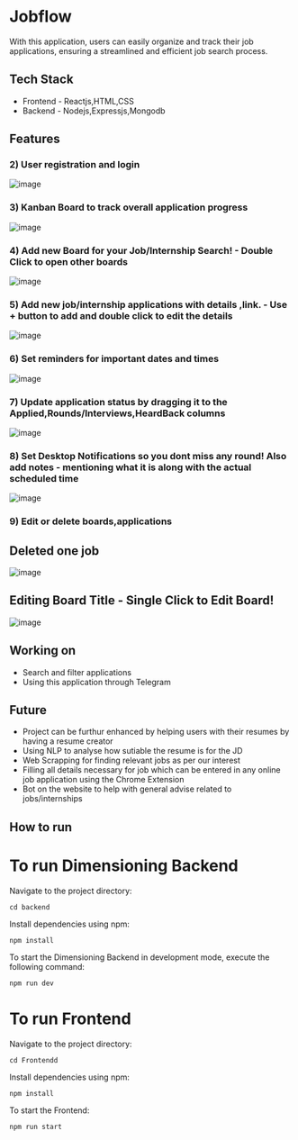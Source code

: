 # Jobflow
With this application, users can easily organize and track their job applications, ensuring a streamlined and efficient job search process.
## Tech Stack
+ Frontend - Reactjs,HTML,CSS
+ Backend - Nodejs,Expressjs,Mongodb
## Features
### 2) User registration and login
![image](https://github.com/ap766/Jobflow/assets/79255079/2adaef3e-1bf4-497a-a07d-42f3fe41faab)
### 3) Kanban Board to track overall application progress
![image](https://github.com/ap766/Jobflow/assets/79255079/9b5ae87a-a5bb-497d-bb1b-aa57949d1da6)
### 4) Add new Board for your Job/Internship Search! - Double Click to open other boards
![image](https://github.com/ap766/Jobflow/assets/79255079/5e875cf6-5e9e-48c0-8352-bfc4a13b34cd)
### 5) Add new job/internship applications with details ,link. - Use + button to add and double click to edit the details
![image](https://github.com/ap766/Jobflow/assets/79255079/79119779-0f10-4453-9ca2-be5e375671d5)
### 6) Set reminders for important dates and times
![image](https://github.com/ap766/Jobflow/assets/79255079/3b3e4699-c15b-4f86-9c52-9f5b5996370b)
### 7) Update application status by dragging it to the Applied,Rounds/Interviews,HeardBack columns
![image](https://github.com/ap766/Jobflow/assets/79255079/be918d12-4c27-4203-ac40-8567eb35ebf0)
### 8) Set Desktop Notifications so you dont miss any round! Also add notes - mentioning what it is along with the actual scheduled time
![image](https://github.com/ap766/Jobflow/assets/79255079/287f3b53-de88-45ca-a022-a6b5f3a9b359)
### 9) Edit or delete boards,applications
## Deleted one job
![image](https://github.com/ap766/Jobflow/assets/79255079/25af3bbc-2062-42e5-b2d6-44d859cc8db7)
## Editing Board Title - Single Click to Edit Board!
![image](https://github.com/ap766/Jobflow/assets/79255079/e84fb895-4521-4f93-b922-a74c681a7c1b)


## Working on
+ Search and filter applications
+ Using this application through Telegram
  
## Future
+ Project can be furthur enhanced by helping users with their resumes by having a resume creator
+ Using NLP to analyse how sutiable the resume is for the JD
+ Web Scrapping for finding relevant jobs as per our interest
+ Filling all details necessary for job which can be entered in any online job application using the Chrome Extension
+ Bot on the website to help with general advise related to jobs/internships

## How to run 
# To run Dimensioning Backend
Navigate to the project directory:

`cd backend`

Install dependencies using npm:

`npm install`

To start the Dimensioning Backend in development mode, execute the following command:

`npm run dev`

# To run Frontend
Navigate to the project directory:

`cd Frontendd`

Install dependencies using npm:

`npm install`

To start the Frontend:

`npm run start`
    
